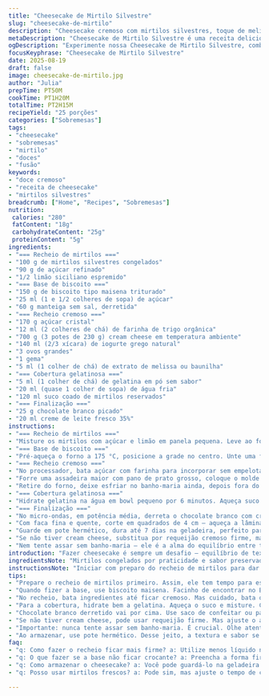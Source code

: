 ```yaml
---
title: "Cheesecake de Mirtilo Silvestre"
slug: "cheesecake-de-mirtilo"
description: "Cheesecake cremoso com mirtilos silvestres, toque de melissa e cobertura gelatinosa. Crosta crocante de biscoito tipo Graham, recheio balanceado entre doce e ácido, finalizado com ganache de chocolate branco. Técnica com banho-maria evita rachaduras. Receita adaptada para sabores brasileiros, usando farinha de trigo orgânica e substituindo creme azedo por iogurte grego para leveza."
metaDescription: "Cheesecake de Mirtilo Silvestre é uma receita deliciosa com camadas de sabor que unificam texturas contrastantes em um doce irresistível"
ogDescription: "Experimente nossa Cheesecake de Mirtilo Silvestre, combinando sabores e texturas que vão te surpreender e deixar sua sobremesa inesquecível"
focusKeyphrase: "Cheesecake de Mirtilo Silvestre"
date: 2025-08-19
draft: false
image: cheesecake-de-mirtilo.jpg
author: "Julia"
prepTime: PT50M
cookTime: PT1H20M
totalTime: PT2H15M
recipeYield: "25 porções"
categories: ["Sobremesas"]
tags:
- "cheesecake"
- "sobremesas"
- "mirtilo"
- "doces"
- "fusão"
keywords:
- "doce cremoso"
- "receita de cheesecake"
- "mirtilos silvestres"
breadcrumb: ["Home", "Recipes", "Sobremesas"]
nutrition: 
 calories: "280"
 fatContent: "18g"
 carbohydrateContent: "25g"
 proteinContent: "5g"
ingredients:
- "=== Recheio de mirtilos ==="
- "100 g de mirtilos silvestres congelados"
- "90 g de açúcar refinado"
- "1/2 limão siciliano espremido"
- "=== Base de biscoito ==="
- "150 g de biscoito tipo maisena triturado"
- "25 ml (1 e 1/2 colheres de sopa) de açúcar"
- "60 g manteiga sem sal, derretida"
- "=== Recheio cremoso ==="
- "170 g açúcar cristal"
- "12 ml (2 colheres de chá) de farinha de trigo orgânica"
- "700 g (3 potes de 230 g) cream cheese em temperatura ambiente"
- "140 ml (2/3 xícara) de iogurte grego natural"
- "3 ovos grandes"
- "1 gema"
- "5 ml (1 colher de chá) de extrato de melissa ou baunilha"
- "=== Cobertura gelatinosa ==="
- "5 ml (1 colher de chá) de gelatina em pó sem sabor"
- "20 ml (quase 1 colher de sopa) de água fria"
- "120 ml suco coado de mirtilos reservados"
- "=== Finalização ==="
- "25 g chocolate branco picado"
- "20 ml creme de leite fresco 35%"
instructions:
- "=== Recheio de mirtilos ==="
- "Misture os mirtilos com açúcar e limão em panela pequena. Leve ao fogo médio até borbulhar, deixe fervilhar 4 minutos — não mais que isso, para não perder aroma e consistência. Passe por peneira sobre uma tigela para separar suco e polpa. Guarde o suco para a cobertura e os mirtilos para o recheio. Polpa deve estar espessa e fria para não afundar no recheio."
- "=== Base de biscoito ==="
- "Pré-aqueça o forno a 175 °C, posicione a grade no centro. Unte uma forma quadrada 20 cm com manteiga e forre com papel manteiga, deixando bordas para facilitar removê-la depois. Misture biscoito, açúcar e manteiga até formar uma areia úmida, pressione firme no fundo. O truque aqui: use uma xícara medidora pra alisar bem. Asse por 10-11 minutos, até cor dourada e aroma de biscoito tostado. Deixe esfriar; diminua forno para 160 °C."
- "=== Recheio cremoso ==="
- "No processador, bata açúcar com farinha para incorporar sem empelotar. Acrescente cream cheese até textura cremosa, raspando as laterais. Adicione iogurte, ovos e extrato de melissa; bata só até misturar. Evite aerar demais — isso evita bolhas e rachaduras. Coloque um terço da mistura por cima da base já fria; distribua os mirtilos delicadamente para não afundar. Cubra com o restante do recheio, espalhe com espátula suavemente."
- "Forre uma assadeira maior com pano de prato grosso, coloque o molde com o cheesecake dentro. Despeje água quente até metade da altura da forma — banho-maria essencial. Isso regula o calor, o creme cozinha uniformemente e evita rachaduras. Asse por cerca de 1h20 ou até o centro quase firme, mas com leve balanço se sacudir a forma. Se dourar muito antes, cubra com papel alumínio. Teste do palito não funciona nesse bolo."
- "Retire do forno, deixe esfriar no banho-maria ainda, depois fora do forno por 45 minutos. Refrigere por mínimo 1h para firmar completamente. É aí que ele ganha corpo, se cortar quente, desmancha."
- "=== Cobertura gelatinosa ==="
- "Hidrate gelatina na água em bowl pequeno por 6 minutos. Aqueça suco reservado no fogo médio, quando começar a borbulhar, adicione a gelatina e mexa até dissolver. Para não formar pelotas, use colher de silicone e mexa firme, rápido. Espere esfriar um pouco pra não derreter o recheio. Verta com cuidado sobre a superfície do cheesecake para não perturbar o equilíbrio do doce. Leve à geladeira por 6-8 horas, ou até cobertura firme e translúcida."
- "=== Finalização ==="
- "No micro-ondas, em potência média, derreta o chocolate branco com creme por vezes curtas, 10-15 segundos, mexendo sempre. Use um saquinho de papel manteiga para fazer pequenos canais e pingar linhas finas sobre o bolo já desenformado — isso dá efeito rústico e elegante. Cuidado pra não exagerar; contraste entre branco e violeta dos mirtilos fica incrível."
- "Com faca fina e quente, corte em quadrados de 4 cm – aqueça a lâmina na água quente e limpe entre os cortes para evitar lascar ou quebrar pedaços."
- "Guarde em pote hermético, dura até 7 dias na geladeira, perfeito para levar a reuniões ou sobremesas especiais."
- "Se não tiver cream cheese, substitua por requeijão cremoso firme, mas ajuste açúcar, pois é menos doce e mais salgado. Em falta de gelatina, agar-agar pode substituir, mas cuidado na textura — menos elástica."
- "Nem tente assar sem banho-maria — ele é a alma do equilíbrio entre textura firme mas macia. Mirtilos frescos funcionam, mas tem que ajustar o tempo do recheio, o líquido varia. Use receitas como esta para aprender a ouvir o forno e confiar no cheiro do doce."
introduction: "Fazer cheesecake é sempre um desafio — equilíbrio de texturas, doce nem demais nem de menos, base firme sem endurecer, cobertura que não escorre. Essa versão com mirtilos silvestres traz frescor e acidez para contrastar com a cremosidade do cream cheese, um clássico que adoro reinventar com ingredientes locais. Troquei o creme azedo por iogurte grego para um toque mais leve e uma textura ótima, já vi muita receita travar por erros aqui. A crosta de maisena substitui o biscoito Graham, mais acessível nas prateleiras brasileiras e ainda deixa aquela crocância ideal. Cuidado no banho-maria, ele é o segredo pra não ter rachaduras — tentei assar direto, resultado puro frustração. O toque final com chocolate branco derretido e linhas finas dá charme, sabe? Visual com contraste, tem que se importar com cada detalhe. Tudo ensina, cada tentativa muda a receita e o paladar."
ingredientsNote: "Mirtilos congelados por praticidade e sabor preservado, mas frescos só se forem bem firmes. Limão siciliano traz acidez importante; funciona limão tahiti, só cuidado pra não perder aroma. Na crosta, biscoito tipo maisena é substituto do Graham, fácil de achar e custo baixo, a manteiga deve estar derretida mas fria, pra não deixar a base oleosa demais. Use açúcar refinado para controle do dulçor, mas açúcar demerara dá leve toque caramelizado se quiser variar. No creme, cream cheese em temperatura ambiente evita grumos, iogurte grego em substituição à creme azedo traz leveza, só escolha natural e sem sabor. Gelatina hidrata com água fria, dissolva sempre em líquido quente pra não empelotar. Para chocolate da cobertura, escolha o mais branco e fresco possível; chocolate velho derrete mal e amarela. Creme de leite fresco podendo ser substituído por nata se quiser mais gordura, mas cuidado na dosagem para não sobrecarregar o doce."
instructionsNote: "Iniciar com preparo do recheio de mirtilos para dar tempo de esfriar antes de incorporar na massa. Importante peneirar as frutas para evitar excesso de líquido que afunda o recheio. Assar a base primeiro deixa crocante e previne umidecimento excessivo. Recheio deve ser batido na forma certa: nem pouco nem muito, para textura sedosa e sem bolhas. Espalhe os mirtilos com cuidado para não afundar — eles devem ficar visíveis na primeira camada, isso gera surpresa na mordida. Banho-maria é obrigatório para cozimento uniforme, use uma forma maior com pano para evitar escorregamento. Observe o centro do recheio, deve ficar firme, mas levemente bamba ainda, cozimento extrapolado seca o cheesecake. A cobertura gelatinosa vai além da estética, sela o bolo e dá brilho, falhar aqui é perder o efeito. Deixe esfriar suficiente para que a gelatina não derreta a massa. Finalização com chocolate branco traz textura que quebra o doce e uma cor delicada, faça com calma e paciência para linhas finas e sorte — não faça demais, bolo fica pesado. Sempre corte com faca aquecida para evitar lascas ou quebração. Guardar em embalagem hermética é regra para conservar sabor e textura por vários dias."
tips:
- "Prepare o recheio de mirtilos primeiro. Assim, ele tem tempo para esfriar. Isso evita que o líquido afunde na massa. Misture tudo em fogo médio. Controle a temperatura para não queimar os mirtilos. Deixe a polpa espessa. A textura é essencial."
- "Quando fizer a base, use biscoito maisena. Facinho de encontrar no Brasil. A manteiga deve estar derretida, mas fria. Isso previne a crosta oleosa. Asse até dourar levemente. Aroma de biscoito tostado é sinal de que está no ponto certo."
- "No recheio, bata ingredientes até ficar cremoso. Mas cuidado, bata o mínimo. Isso evita bolhas. As camadas de mirtilo devem ficar visíveis. Distribua com calma. Quer uma boa apresentação, certo? Banho-maria é a chave, não dispense isso."
- "Para a cobertura, hidrate bem a gelatina. Aqueça o suco e misture. Caso contrário, pode formar pelotas. Utilize colher de silicone, ajuda a evitar que grude. Despeje devagar. Para um visual bonito, isso faz diferença."
- "Chocolate branco derretido vai por cima. Use saco de confeitar ou papel manteiga pra detalhes finos. Contraste com os mirtilos fica lindo. Cortar com faca quente é obrigatório. Limpe entre os cortes. Assim não quebra o doce."
- "Se não tiver cream cheese, pode usar requeijão firme. Mas ajuste o açúcar, pois o gosto é diferente. Se faltar gelatina, agar-agar também funciona. Olho na textura, menos elástica."
- "Importante: nunca tente assar sem banho-maria. É crucial. Olhe atentamente pro centro. Deve estar firme mas ligeiramente bambo. Tempo de forno é sutil. Aprendi na marra."
- "Ao armazenar, use pote hermético. Desse jeito, a textura e sabor se mantêm bons por até 7 dias. E no frio, o cheesecake dura mais. Realmente vale a pena aqui."
faq:
- "q: Como fazer o recheio ficar mais firme? a: Utilize menos líquido na mistura. Batendo muito, você aerifica e isso provoca bolhas. Se quiser, acrescente mais creme de leite fresco na receita."
- "q: O que fazer se a base não ficar crocante? a: Preencha a forma firmemente. Asse por tempo certo. Verifique o ponto dourado. Mas se ainda não crocância, deixe assar um pouco mais com cuidado."
- "q: Como armazenar o cheesecake? a: Você pode guardá-lo na geladeira. Para até 7 dias, manteiga em pote hermético. Outra opção é congelar por até 3 meses. Retire algumas horas antes de servir."
- "q: Posso usar mirtilos frescos? a: Pode sim, mas ajuste o tempo de cozimento. Se forem muito molhados, pode deixar o recheio escorregadio. Preste atenção, aroma muda. O tempo de cozimento se alterna."

---
```

